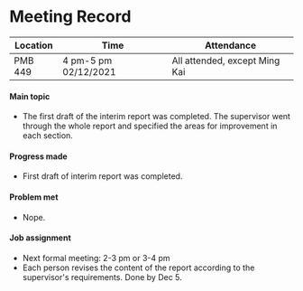 # Meeting Record

| Location | Time                 | Attendance                    |
| -------- | -------------------- | ----------------------------- |
| PMB 449  | 4 pm-5 pm 02/12/2021 | All attended, except Ming Kai |

#### Main topic

- The first draft of the interim report was completed. The supervisor went through the whole report and specified the areas for improvement in each section.

#### Progress made

- First draft of interim report was completed.

#### Problem met

- Nope.

#### Job assignment

- Next formal meeting: 2-3 pm or 3-4 pm
- Each person revises the content of the report according to the supervisor's requirements. Done by Dec 5.


